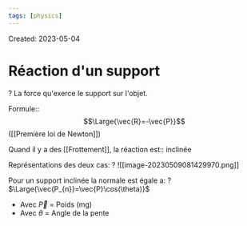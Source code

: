 ```yaml
---
tags: [physics] 
---
```

Created: 2023-05-04

# Réaction d'un support
?
La force qu'exerce le support sur l'objet.
<!--SR:!2023-12-06,89,210-->

Formule::$$\Large{\vec{R}=-\vec{P}}$$ ([[Première loi de Newton]])
<!--SR:!2023-11-22,120,250-->

Quand il y a des [[Frottement]], la réaction est:: inclinée
<!--SR:!2023-11-15,48,190-->

Représentations des deux cas:
?
![[image-20230509081429970.png]]
<!--SR:!2024-02-01,163,250-->

Pour un support inclinée la normale est égale a:
?
$\Large{\vec{P_{n}}=\vec{P}\cos(\theta)}$
- Avec $\vec{P}$ = Poids (mg)
- Avec $\theta$ = Angle de la pente
<!--SR:!2024-01-10,129,226-->
